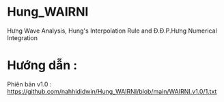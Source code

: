 # Hung_WAIRNI
Hưng Wave Analysis, Hung's Interpolation Rule and Đ.Đ.P.Hưng Numerical Integration

# Hướng dẫn :

Phiên bản v1.0 : https://github.com/nahhididwin/Hung_WAIRNI/blob/main/WAIRNI.v1.0/1.txt
